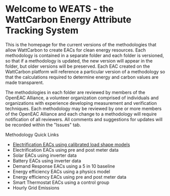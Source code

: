 # Welcome to WEATS - the WattCarbon Energy Attribute Tracking System

This is the homepage for the current versions of the methodologies that allow WattCarbon to create EACs for clean energy resources. Each methodology is contained in a separate folder and each folder is versioned, so that if a methodology is updated, the new version will appear in the folder, but older versions will be preserved. Each EAC created on the WattCarbon platform will reference a particular version of a methodology so that the calculations required to determine energy and carbon values are made transparent.

The methodologies in each folder are reviewed by members of the OpenEAC Alliance, a volunteer organization comprised of individuals and organizations with experience developing measurement and verification techniques. Each methodology may be reviewed by one or more members of the OpenEAC Alliance and each change to a methodology will require notification of all reviewers. All comments and suggestions for updates will be recorded within the "Issues" tab.

Methodology Quick Links
- [Electrification EACs using calibrated load shape models](https://github.com/wattcarbon/WEATS/blob/main/Electrification-modeled)
- Electrification EACs using pre and post meter data
- Solar EACs using inverter data
- Battery EACs using inverter data
- Demand Response EACs using a 5 in 10 baseline
- Energy efficiency EACs using a physics model
- Energy efficiency EACs using pre and post meter data
- Smart Thermostat EACs using a control group
- Hourly Grid Emissions
